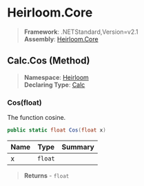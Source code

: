 # Heirloom.Core

> **Framework**: .NETStandard,Version=v2.1  
> **Assembly**: [Heirloom.Core][0]

## Calc.Cos (Method)

> **Namespace**: [Heirloom][0]  
> **Declaring Type**: [Calc][1]

### Cos(float)

The function cosine.

```cs
public static float Cos(float x)
```

| Name | Type    | Summary |
|------|---------|---------|
| x    | `float` |         |

> **Returns** - `float`

[0]: ../../../Heirloom.Core.md
[1]: ../Calc.md
